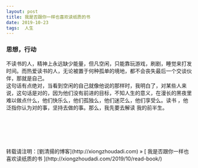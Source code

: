 ```yaml
---
layout: post  
title: 我是否跟你一样也喜欢读纸质的书 
date: 2019-10-23  
tags:  人生
---
```

### 思想，行动  


不读书的人，精神上永远缺少能量，但凡空闲，只能靠玩游戏，刷剧，睡觉来打发时间。而热爱读书的人，无论被置于何种孤单的境地，都不会丧失最后一个交谈伙伴，那就是自己。  
这句话有点绝对，当看到空闲的自己就像他说的那样时，我明白了，对某些人来说，这句话是对的，因为他们没有前进的目标，不知人生的意义，在漫长的黑夜里难以做点什么，他们快乐么，他们孤独么，他们迷茫么，他们享受么。读书 ，他泛指你认为对的事，坚持去做的事。那么，我先要去解读 我的前半生。




<br/> 
<br/> 
<br/> 
<br/> 
<br/> 
转载请注明：[劉清揚的博客](http://xiongzhoudadi.com) » [ 我是否跟你一样也喜欢读纸质的书  ](http://xiongzhoudadi.com/2019/10/read-book/)  
<br/>